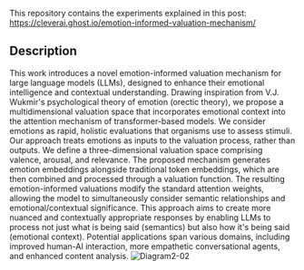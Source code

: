 This repository contains the experiments explained in this post: https://cleverai.ghost.io/emotion-informed-valuation-mechanism/
## Description
This work introduces a novel emotion-informed valuation mechanism for large language models (LLMs), designed to enhance their emotional intelligence and contextual understanding. Drawing inspiration from V.J. Wukmir's psychological theory of emotion (orectic theory), we propose a multidimensional valuation space that incorporates emotional context into the attention mechanism of transformer-based models. We consider emotions as rapid, holistic evaluations that organisms use to assess stimuli. Our approach treats emotions as inputs to the valuation process, rather than outputs. We define a three-dimensional valuation space comprising valence, arousal, and relevance. The proposed mechanism generates emotion embeddings alongside traditional token embeddings, which are then combined and processed through a valuation function. The resulting emotion-informed valuations modify the standard attention weights, allowing the model to simultaneously consider semantic relationships and emotional/contextual significance. This approach aims to create more nuanced and contextually appropriate responses by enabling LLMs to process not just what is being said (semantics) but also how it's being said (emotional context). Potential applications span various domains, including improved human-AI interaction, more empathetic conversational agents, and enhanced content analysis.
![Diagram2-02](https://github.com/user-attachments/assets/91963f98-71e5-4873-b20d-0709e1df57e7)



